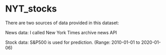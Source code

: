 # NYT_stocks

There are two sources of data provided in this dataset:

News data: I called New York Times archive news API 


Stock data: S&P500 is used for prediction. (Range: 2010-01-01 to 2020-01-06)

